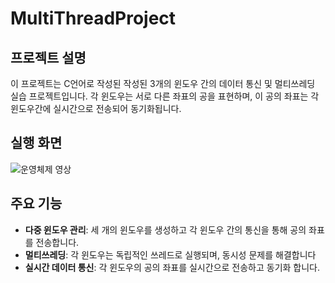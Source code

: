 # MultiThreadProject

## 프로젝트 설명
이 프로젝트는 C언어로 작성된 작성된 3개의 윈도우 간의 데이터 통신 및 멀티쓰레딩 실습 프로젝트입니다. 각 윈도우는 서로 다른 좌표의 공을 표현하며, 이 공의 좌표는 각 윈도우간에 실시간으로 전송되어 동기화됩니다.

## 실행 화면
![운영체제 영상](https://github.com/sunkk8482/MultiThreadProject/assets/86597542/d9afa260-301b-4fbb-a5ce-f9910d308a9e)

## 주요 기능
- **다중 윈도우 관리**: 세 개의 윈도우를 생성하고 각 윈도우 간의 통신을 통해 공의 좌표를 전송합니다.
- **멀티쓰레딩**: 각 윈도우는 독립적인 쓰레드로 실행되며, 동시성 문제를 해결합니다
- **실시간 데이터 통신**: 각 윈도우의 공의 좌표를 실시간으로 전송하고 동기화 합니다.
